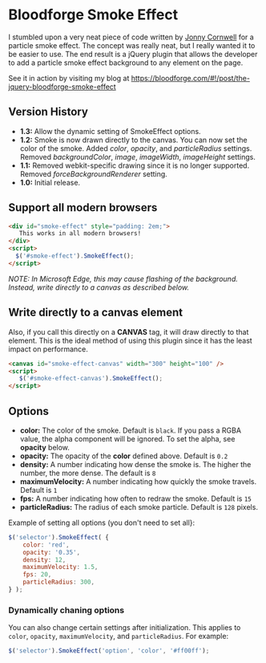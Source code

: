 # Bloodforge Smoke Effect
I stumbled upon a very neat piece of code written by [Jonny Cornwell](http://www.blog.jonnycornwell.com/) for a particle smoke effect. The concept was really neat, but I really wanted it to be easier to use. The end result is a jQuery plugin that allows the developer to add a particle smoke effect background to any element on the page.

See it in action by visiting my blog at https://bloodforge.com/#!/post/the-jquery-bloodforge-smoke-effect
## Version History
* **1.3:** Allow the dynamic setting of SmokeEffect options.
* **1.2:** Smoke is now drawn directly to the canvas. You can now set the color of the smoke. Added *color*, *opacity*, and *particleRadius* settings. Removed *backgroundColor*, *image*, *imageWidth*, *imageHeight* settings.
* **1.1:** Removed webkit-specific drawing since it is no longer supported. Removed *forceBackgroundRenderer* setting.
* **1.0:** Initial release.

## Support all modern browsers
```HTML
<div id="smoke-effect" style="padding: 2em;">
   This works in all modern browsers!
</div>
<script>    
  $('#smoke-effect').SmokeEffect();
</script>
```
*NOTE: In Microsoft Edge, this may cause flashing of the background. Instead, write directly to a canvas as described below.*

## Write directly to a canvas element
Also, if you call this directly on a **CANVAS** tag, it will draw directly to that element. This is the ideal method of using this plugin since it has the least impact on performance.

```HTML
<canvas id="smoke-effect-canvas" width="300" height="100" />
<script>
   $('#smoke-effect-canvas').SmokeEffect();
</script>
```

## Options
* **color:** The color of the smoke. Default is `black`. If you pass a RGBA value, the alpha component will be ignored. To set the alpha, see **opacity** below.
* **opacity:** The opacity of the **color** defined above. Default is `0.2`
* **density:** A number indicating how dense the smoke is. The higher the number, the more dense. The default is `8`
* **maximumVelocity:** A number indicating how quickly the smoke travels. Default is `1`
* **fps:** A number indicating how often to redraw the smoke. Default is `15`
* **particleRadius:** The radius of each smoke particle. Default is `128` pixels.

Example of setting all options (you don't need to set all}:
```javascript
$('selector').SmokeEffect( {
    color: 'red',
    opacity: '0.35',
    density: 12,
    maximumVelocity: 1.5,
    fps: 20,
    particleRadius: 300,
} );
```

### Dynamically chaning options

You can also change certain settings after initialization. This applies to `color`, `opacity`, `maximumVelocity`, and `particleRadius`. For example:

```javascript
$('selector').SmokeEffect('option', 'color', '#ff00ff');
```
